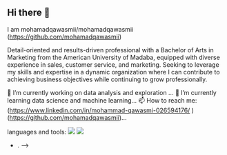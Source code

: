 ## Hi there 👋
 I am mohamadqawasmii/mohamadqawasmii  (https://github.com/mohamadqawasmii)

Detail-oriented and results-driven professional with a Bachelor of Arts in Marketing from the American University of Madaba, equipped with diverse experience in sales, customer service, and marketing. Seeking to leverage my skills and expertise in a dynamic organization where I can contribute to achieving business objectives while continuing to grow professionally.

 🔭 I’m currently working on data analysis and exploration ...
 🌱 I’m currently learning data science and machine learning...
 📫 How to reach me: (https://www.linkedin.com/in/mohammad-qawasmi-026594176/ )(https://github.com/mohamadqawasmii)...
 
 languages and tools: 
<i class="devicon-python-plain-wordmark colored"></i>
<img src="https://cdn.jsdelivr.net/gh/devicons/devicon@latest/icons/matplotlib/matplotlib-plain.svg" />
<img src="https://cdn.jsdelivr.net/gh/devicons/devicon@latest/icons/scikitlearn/scikitlearn-original.svg" />

- .
-->
